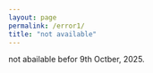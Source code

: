 ```yaml
---
layout: page
permalink: /error1/
title: "not available"
---
```


not abailable befor 9th Octber, 2025.